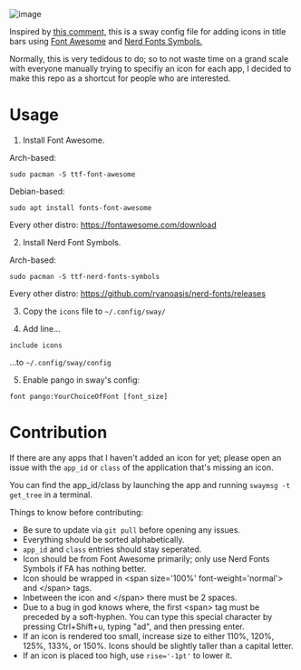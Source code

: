 ![image](https://github.com/iguanajuice/sway-font-awesome/assets/125163000/7d0f9d47-27e3-4525-8177-c66a70370410)

Inspired by [this comment,](https://github.com/swaywm/sway/issues/4882#issuecomment-611464474) this is a sway config file for adding icons in title bars using [Font Awesome](https://fontawesome.com/search?o=r&m=free) and [Nerd Fonts Symbols.](https://www.nerdfonts.com/cheat-sheet)

Normally, this is very tedidous to do; so to not waste time on a grand scale with everyone manually trying to specifiy an icon for each app, I decided to make this repo as a shortcut for people who are interested.

# Usage

1. Install Font Awesome.

Arch-based:
```
sudo pacman -S ttf-font-awesome
```

Debian-based:
```
sudo apt install fonts-font-awesome
```

Every other distro: https://fontawesome.com/download

2. Install Nerd Font Symbols.

Arch-based:
```
sudo pacman -S ttf-nerd-fonts-symbols
```

Every other distro: https://github.com/ryanoasis/nerd-fonts/releases

3. Copy the `icons` file to `~/.config/sway/`

4. Add line...
```
include icons
```
...to `~/.config/sway/config`

5. Enable pango in sway's config:
```
font pango:YourChoiceOfFont [font_size]
```

# Contribution

If there are any apps that I haven't added an icon for yet; please open an issue with the `app_id` or `class` of the application that's missing an icon.

You can find the app_id/class by launching the app and running `swaymsg -t get_tree` in a terminal.

Things to know before contributing:
* Be sure to update via `git pull` before opening any issues.
* Everything should be sorted alphabetically.
* `app_id` and `class` entries should stay seperated.
* Icon should be from Font Awesome primarily; only use Nerd Fonts Symbols if FA has nothing better.
* Icon should be wrapped in \<span size='100%' font-weight='normal'> and \</span> tags.
* Inbetween the icon and \</span> there must be 2 spaces.
* Due to a bug in god knows where, the first \<span> tag must be preceded by a soft-hyphen. You can type this special character by pressing Ctrl+Shift+u, typing "ad", and then pressing enter.
* If an icon is rendered too small, increase size to either 110%, 120%, 125%, 133%, or 150%. Icons should be slightly taller than a capital letter.
* If an icon is placed too high, use `rise='-1pt'` to lower it.
